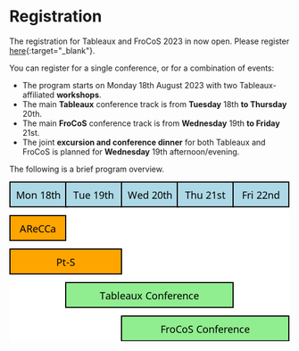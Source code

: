 # Registration

The registration for Tableaux and FroCoS 2023 in now open.  Please register [here](https://webapp.uibk.ac.at/tableaux2023/){:target="_blank"}.

You can register for a single conference, or for a combination of events:

* The program starts on Monday 18th August 2023 with two Tableaux-affiliated **workshops**.
* The main **Tableaux** conference track is from **Tuesday** 18th **to Thursday** 20th.
* The main **FroCoS** conference track is from **Wednesday** 19th **to Friday** 21st.
* The joint <b>excursion and conference dinner</b> for both Tableaux and FroCoS is planned for **Wednesday** 19th afternoon/evening.

The following is a brief program overview.

![overview](data/overview.png "Program overview")

